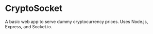 # CryptoSocket

A basic web app to serve dummy cryptocurrency prices. Uses Node.js, Express, and Socket.io.
